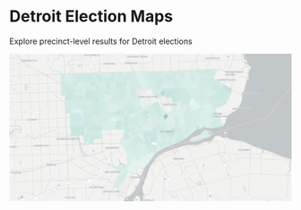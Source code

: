 # Detroit Election Maps

Explore precinct-level results for Detroit elections

![Screenshot of Detroit 2024 general election turnout](./src/img/detroit-elections-social.png "Screenshot of Detroit 2024 general election turnout")

